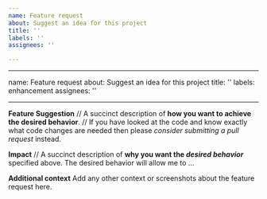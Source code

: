 ```yaml
---
name: Feature request
about: Suggest an idea for this project
title: ''
labels: ''
assignees: ''

---
```


---
name: Feature request
about: Suggest an idea for this project
title: ''
labels: enhancement
assignees: ''

---

**Feature Suggestion**
// A succinct description of **how you want to achieve the desired behavior**.
// If you have looked at the code and know exactly what code changes are needed then please _consider submitting a pull request_ instead.

**Impact**
// A succinct description of **why you want the _desired behavior_** specified above.
The desired behavior will allow me to ...

**Additional context**
Add any other context or screenshots about the feature request here.

